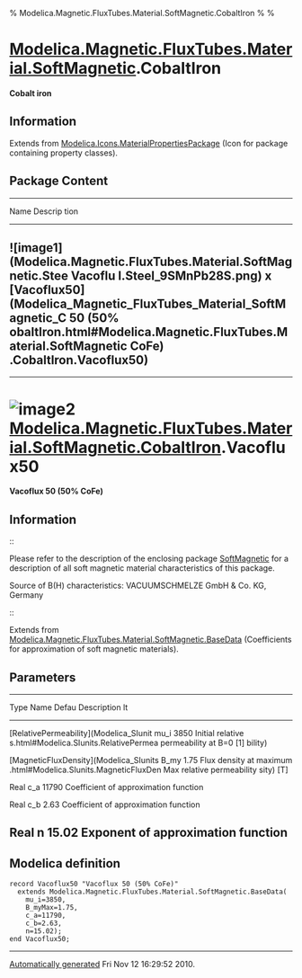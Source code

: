 % Modelica.Magnetic.FluxTubes.Material.SoftMagnetic.CobaltIron
% 
% 

[Modelica.Magnetic.FluxTubes.Material.SoftMagnetic](Modelica_Magnetic_FluxTubes_Material_SoftMagnetic.html#Modelica.Magnetic.FluxTubes.Material.SoftMagnetic).CobaltIron
========================================================================================================================================================================

**Cobalt iron**

Information
-----------

Extends from
[Modelica.Icons.MaterialPropertiesPackage](Modelica_Icons_MaterialPropertiesPackage.html#Modelica.Icons.MaterialPropertiesPackage)
(Icon for package containing property classes).

Package Content
---------------

  ------------------------------------------------------------------------
  Name                                                             Descrip
                                                                   tion
  ---------------------------------------------------------------- -------
  ![image1](Modelica.Magnetic.FluxTubes.Material.SoftMagnetic.Stee Vacoflu
  l.Steel_9SMnPb28S.png)                                           x
  [Vacoflux50](Modelica_Magnetic_FluxTubes_Material_SoftMagnetic_C 50 (50%
  obaltIron.html#Modelica.Magnetic.FluxTubes.Material.SoftMagnetic CoFe)
  .CobaltIron.Vacoflux50)                                          
  ------------------------------------------------------------------------

* * * * *

![image2](Modelica.Magnetic.FluxTubes.Material.SoftMagnetic.CobaltIron.Vacoflux50I.png) [Modelica.Magnetic.FluxTubes.Material.SoftMagnetic.CobaltIron](Modelica_Magnetic_FluxTubes_Material_SoftMagnetic_CobaltIron.html#Modelica.Magnetic.FluxTubes.Material.SoftMagnetic.CobaltIron).Vacoflux50
=================================================================================================================================================================================================================================================================================================

**Vacoflux 50 (50% CoFe)**

Information
-----------

::

Please refer to the description of the enclosing package
[SoftMagnetic](Modelica_Magnetic_FluxTubes_Material_SoftMagnetic.html#Modelica.Magnetic.FluxTubes.Material.SoftMagnetic)
for a description of all soft magnetic material characteristics of this
package.

Source of B(H) characteristics: VACUUMSCHMELZE GmbH & Co. KG, Germany

::

Extends from
[Modelica.Magnetic.FluxTubes.Material.SoftMagnetic.BaseData](Modelica_Magnetic_FluxTubes_Material_SoftMagnetic.html#Modelica.Magnetic.FluxTubes.Material.SoftMagnetic.BaseData)
(Coefficients for approximation of soft magnetic materials).

Parameters
----------

  --------------------------------------------------------------------------
  Type                                   Name  Defau Description
                                               lt    
  -------------------------------------- ----- ----- -----------------------
  [RelativePermeability](Modelica_SIunit mu\_i 3850  Initial relative
  s.html#Modelica.SIunits.RelativePermea             permeability at B=0 [1]
  bility)                                            

  [MagneticFluxDensity](Modelica_SIunits B\_my 1.75  Flux density at maximum
  .html#Modelica.SIunits.MagneticFluxDen Max         relative permeability
  sity)                                              [T]

  Real                                   c\_a  11790 Coefficient of
                                                     approximation function

  Real                                   c\_b  2.63  Coefficient of
                                                     approximation function

  Real                                   n     15.02 Exponent of
                                                     approximation function
  --------------------------------------------------------------------------

Modelica definition
-------------------

    record Vacoflux50 "Vacoflux 50 (50% CoFe)"
      extends Modelica.Magnetic.FluxTubes.Material.SoftMagnetic.BaseData(
        mu_i=3850,
        B_myMax=1.75,
        c_a=11790,
        c_b=2.63,
        n=15.02);
    end Vacoflux50;

* * * * *

[Automatically generated](http://www.3ds.com/) Fri Nov 12 16:29:52 2010.

